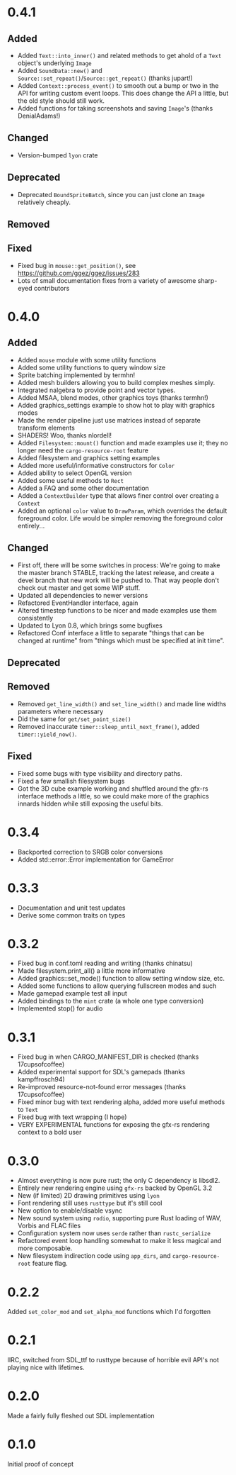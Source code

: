 # 0.4.1

## Added

 * Added `Text::into_inner()` and related methods to get ahold of a `Text` object's underlying `Image`
 * Added `SoundData::new()` and `Source::set_repeat()`/`Source::get_repeat()` (thanks jupart!)
 * Added `Context::process_event()` to smooth out a bump or two in the
   API for writing custom event loops.  This does change the API a little, but the old style should still work.
 * Added functions for taking screenshots and saving `Image`'s (thanks DenialAdams!)

## Changed

 * Version-bumped `lyon` crate

## Deprecated

 * Deprecated `BoundSpriteBatch`, since you can just clone an `Image`
   relatively cheaply.

## Removed

## Fixed

 * Fixed bug in `mouse::get_position()`, see https://github.com/ggez/ggez/issues/283
 * Lots of small documentation fixes from a variety of awesome sharp-eyed contributors

# 0.4.0

## Added

 * Added `mouse` module with some utility functions
 * Added some utility functions to query window size
 * Sprite batching implemented by termhn!
 * Added mesh builders allowing you to build complex meshes simply.
 * Integrated nalgebra to provide point and vector types.
 * Added MSAA, blend modes, other graphics toys (thanks termhn!)
 * Added graphics_settings example to show hot to play with graphics modes
 * Made the render pipeline just use matrices instead of separate transform elements
 * SHADERS!  Woo, thanks nlordell!
 * Added `Filesystem::mount()` function and made examples use it; they no longer need the `cargo-resource-root` feature
 * Added filesystem and graphics setting examples
 * Added more useful/informative constructors for `Color`
 * Added ability to select OpenGL version
 * Added some useful methods to `Rect`
 * Added a FAQ and some other documentation
 * Added a `ContextBuilder` type that allows finer control over creating a `Context`
 * Added an optional `color` value to `DrawParam`, which overrides the default foreground color.  Life would be simpler removing the foreground color entirely...

## Changed

 * First off, there will be some switches in process: We're going to make the master branch STABLE, tracking the latest release,
   and create a devel branch that new work will be pushed to.  That way people don't check out master and get some WIP stuff.
 * Updated all dependencies to newer versions
 * Refactored EventHandler interface, again
 * Altered timestep functions to be nicer and made examples use them consistently
 * Updated to Lyon 0.8, which brings some bugfixes
 * Refactored Conf interface a little to separate "things that can be changed at runtime" from "things which must be specified at init time".

## Deprecated

## Removed

 * Removed `get_line_width()` and `set_line_width()` and made line widths parameters where necessary
 * Did the same for `get/set_point_size()`
 * Removed inaccurate `timer::sleep_until_next_frame()`, added `timer::yield_now()`.

## Fixed

 * Fixed some bugs with type visibility and directory paths.
 * Fixed a few smallish filesystem bugs
 * Got the 3D cube example working and shuffled around the gfx-rs interface methods a little, so we could make more of the graphics innards hidden while still exposing the useful bits.

# 0.3.4

 * Backported correction to SRGB color conversions
 * Added std::error::Error implementation for GameError

# 0.3.3

 * Documentation and unit test updates
 * Derive some common traits on types

# 0.3.2

 * Fixed bug in conf.toml reading and writing (thanks chinatsu)
 * Made filesystem.print_all() a little more informative
 * Added graphics::set_mode() function to allow setting window size, etc.
 * Added some functions to allow querying fullscreen modes and such
 * Made gamepad example test all input
 * Added bindings to the `mint` crate (a whole one type conversion)
 * Implemented stop() for audio

# 0.3.1

 * Fixed bug in when CARGO_MANIFEST_DIR is checked (thanks 17cupsofcoffee)
 * Added experimental support for SDL's gamepads (thanks kampffrosch94)
 * Re-improved resource-not-found error messages (thanks 17cupsofcoffee)
 * Fixed minor bug with text rendering alpha, added more useful methods to `Text`
 * Fixed bug with text wrapping (I hope)
 * VERY EXPERIMENTAL functions for exposing the gfx-rs rendering context to a bold user

# 0.3.0

 * Almost everything is now pure rust; the only C dependency is libsdl2.
 * Entirely new rendering engine using `gfx-rs` backed by OpenGL 3.2
 * New (if limited) 2D drawing primitives using `lyon`
 * Font rendering still uses `rusttype` but it's still cool
 * New option to enable/disable vsync
 * New sound system using `rodio`, supporting pure Rust loading of WAV, Vorbis and FLAC files
 * Configuration system now uses `serde` rather than `rustc_serialize`
 * Refactored event loop handling somewhat to make it less magical and more composable.
 * New filesystem indirection code using `app_dirs`, and `cargo-resource-root` feature flag.

# 0.2.2

Added `set_color_mod` and `set_alpha_mod` functions which I'd forgotten

# 0.2.1

IIRC, switched from SDL_ttf to rusttype because of horrible evil API's not playing nice with
lifetimes.

# 0.2.0

Made a fairly fully fleshed out SDL implementation

# 0.1.0

Initial proof of concept
